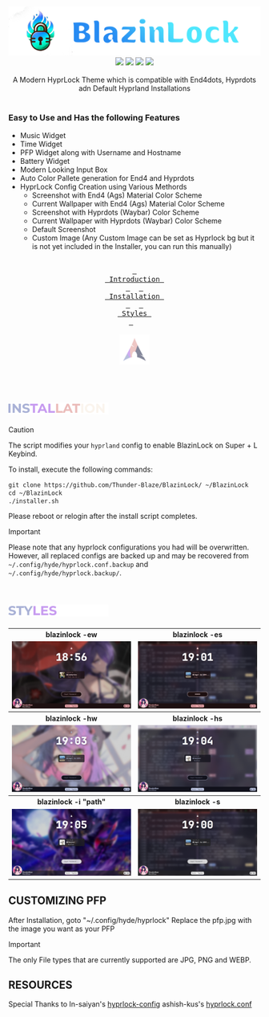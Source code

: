 <div align = center>
  <a href="https://github.com/Thunder-Blaze/BlazinLock">
    <img alt="Logo" src="./assets/Logo.png">
  </a>
  <img src=https://img.shields.io/github/last-commit/Thunder-Blaze/BlazinLock?&style=for-the-badge&color=FFB1C8&logoColor=D9E0EE&labelColor=292324)/> <img src=https://img.shields.io/github/stars/Thunder-Blaze/BlazinLock?style=for-the-badge&logo=andela&color=FFB686&logoColor=D9E0EE&labelColor=292324)/> <img src=https://img.shields.io/github/repo-size/Thunder-Blaze/BlazinLock?color=CAC992&label=SIZE&logo=googledrive&style=for-the-badge&logoColor=D9E0EE&labelColor=292324)/> <img src=https://img.shields.io/badge/issues-skill-green?style=for-the-badge&color=CCE8E9&logoColor=D9E0EE&labelColor=292324)/>
</div>
<br>
<a id="introduction"></a>  
<div align="center">
A Modern HyprLock Theme which is compatible with End4dots, Hyprdots adn Default Hyprland Installations
</div>
<br>

### Easy to Use and Has the following Features
* Music Widget
* Time Widget
* PFP Widget along with Username and Hostname
* Battery Widget
* Modern Looking Input Box
* Auto Color Pallete generation for End4 and Hyprdots
* HyprLock Config Creation using Various Methords
  * Screenshot with End4 (Ags) Material Color Scheme
  * Current Wallpaper with End4 (Ags) Material Color Scheme
  * Screenshot with Hyprdots (Waybar) Color Scheme
  * Current Wallpaper with Hyprdots (Waybar) Color Scheme
  * Default Screenshot
  * Custom Image (Any Custom Image can be set as Hyprlock bg but it is not yet included in the Installer, you can run this manually)

<br>
<div align="center">
  <a href="#introduction"><kbd> <br> Introduction <br> </kbd></a>&ensp;&ensp;
  <a href="#installation"><kbd> <br> Installation <br> </kbd></a>&ensp;&ensp;
  <a href="#styles"><kbd> <br> Styles <br> </kbd></a>&ensp;&ensp;
</div>

<br>
<div align="center"><img width="12%" src="./assets/Arch.svg"/></div>
<br>

<a id="installation"></a>  
<img src="./assets/Installation.gif" width="200"/>
---

> [!CAUTION]
> The script modifies your `hyprland` config to enable BlazinLock on Super + L Keybind.

To install, execute the following commands:

```shell
git clone https://github.com/Thunder-Blaze/BlazinLock/ ~/BlazinLock
cd ~/BlazinLock
./installer.sh
```

Please reboot or relogin after the install script completes.

> [!IMPORTANT]
> Please note that any hyprlock configurations you had will be overwritten.
> However, all replaced configs are backed up and may be recovered from `~/.config/hyde/hyprlock.conf.backup` and `~/.config/hyde/hyprlock.backup/`.

<a id="styles"></a>  
<img src="./assets/Styles.gif" width="200"/>
---

<table width="100%">
  <tr>
    <th><div align="center">blazinlock -ew</div></th>
    <th><div align="center">blazinlock -es</div></th>
  <tr>
  <tr>
    <td><img src="./assets/blazinlockew.png" width="100%"></td>
    <td><img src="./assets/blazinlockes.png" width="100%"></td>
  <tr>
  <tr>
    <th><div align="center">blazinlock -hw</div></th>
    <th><div align="center">blazinlock -hs</div></th>
  </tr>
  <tr>
    <td><img src="./assets/blazinlockhw.png" width="100%"></td>
    <td><img src="./assets/blazinlockhs.png" width="100%"></td>
  
  </tr>
  <tr>
    <th><div align="center">blazinlock -i "path"</div></th>
    <th><div align="center">blazinlock -s</div></th>
  </tr>
  <tr>
    <td><img src="./assets/blazinlocki.png" width="100%"></td>
    <td><img src="./assets/blazinlocks.png" width="100%"></td>
  </tr>
<table>


## CUSTOMIZING PFP
After Installation, goto "~/.config/hyde/hyprlock"
Replace the pfp.jpg with the image you want as your PFP

> [!IMPORTANT]
> The only File types that are currently supported are JPG, PNG and WEBP.


## RESOURCES
Special Thanks to 
In-saiyan's [hyprlock-config](https://github.com/In-Saiyan/hyprlock-config)
ashish-kus's [hyprlock.conf](https://gist.github.com/ashish-kus/dd562b0bf5e8488a09e0b9c289f4574c)
